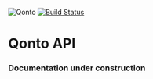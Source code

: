 ![Qonto](https://financialit.net/sites/default/files/qonto.png)
[![Build Status](https://travis-ci.org/dougs-compta/qontojs.svg?branch=master)](https://travis-ci.org/dougs-compta/qontojs)

# Qonto API

### Documentation under construction
